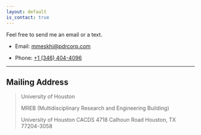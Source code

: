 ```yaml
---
layout: default
is_contact: true
---
```


Feel free to send me an email or a text. 

* Email: [mmeskhi@pdrcorp.com](mailto:mmeskhi@pdrcorp.com)

* Phone: [+1 (346) 404-4096](tel:+1346-404-4096)

---

## Mailing Address

> University of Houston
>
> MREB (Multidisciplinary Research and Engineering Building)
>
>
> University of Houston
> CACDS
> 4718 Calhoun Road
> Houston, TX 77204-3058